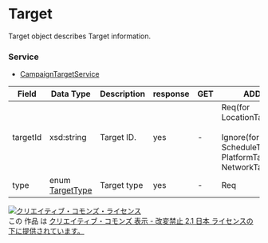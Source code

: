 # Target
Target object describes Target information.
### Service
+ [CampaignTargetService](../services/CampaignTargetService.md)

| Field | Data Type | Description | response | GET | ADD | SET | REMOVE | 
|---|---|---|---|---|---|---|---|
| targetId| xsd:string| Target ID.| yes | - |Req(for LocationTarget),<br><br>		Ignore(for ScheduleTarget, PlatformTarget, NetworkTarget)| Req<br>*Ignore for PlatformTarget | Req<br>NotUpdatable| Req<br>NotUpdatable|
| type| enum <a href="./TargetType.md">TargetType</a>| Target type | yes | - |Req | Req<br>NotUpdatable |Req<br>NotUpdatable|

<a rel="license" href="http://creativecommons.org/licenses/by-nd/2.1/jp/"><img alt="クリエイティブ・コモンズ・ライセンス" style="border-width:0" src="https://i.creativecommons.org/l/by-nd/2.1/jp/88x31.png" /></a><br />この 作品 は <a rel="license" href="http://creativecommons.org/licenses/by-nd/2.1/jp/">クリエイティブ・コモンズ 表示 - 改変禁止 2.1 日本 ライセンスの下に提供されています。</a>
